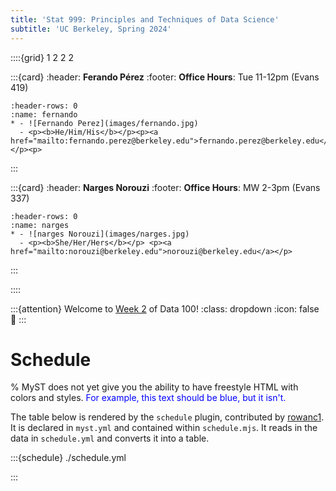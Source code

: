 ```yaml
---
title: 'Stat 999: Principles and Techniques of Data Science'
subtitle: 'UC Berkeley, Spring 2024'
---
```


<!--div class="staffer">
  <img class="staffer-image" src="{{ staff_photo }}" height=50 width=50 alt="{{ staff_name }}">
  <div>
    <h3 class="staffer-name">
      <a href="{{ staff_website }}" target="_blank">{{ staff_name }}</a>
      <p class="staffer-pronouns"><b>{{ staff_pronouns }}</b></p>
    </h3>
    <p><a href="mailto:{{ staff_email }}">{{ staff_email }}</a></p>
    <p><b>Office Hours:</b> {{ staff_oh }}</p>
  </div>
</div-->

::::{grid} 1 2 2 2

:::{card}
:header: **Ferando Pérez**
:footer: **Office Hours**: Tue 11-12pm (Evans 419)

```{list-table}
:header-rows: 0
:name: fernando
* - ![Fernando Perez](images/fernando.jpg)
  - <p><b>He/Him/His</b></p><p><a href="mailto:fernando.perez@berkeley.edu">fernando.perez@berkeley.edu</a></p><p>
```

:::

:::{card}
:header: **Narges Norouzi**
:footer: **Office Hours**: MW 2-3pm (Evans 337)

```{list-table}
:header-rows: 0
:name: narges
* - ![narges Norouzi](images/narges.jpg)
  - <p><b>She/Her/Hers</b></p> <p><a href="mailto:norouzi@berkeley.edu">norouzi@berkeley.edu</a></p>
```

:::

::::

:::{attention} Welcome to [Week 2](#week2) of Data 100!
:class: dropdown
:icon: false
👋
:::

# Schedule

% MyST does not yet give you the ability to have freestyle HTML with colors and styles. <span style="color: blue;">For example, this text should be blue, but it isn't.</span>

The table below is rendered by the `schedule` plugin, contributed by [rowanc1](https://github.com/rowanc1). It is declared in `myst.yml` and contained within `schedule.mjs`. It reads in the data in `schedule.yml` and converts it into a table.

:::{schedule} ./schedule.yml

:::

